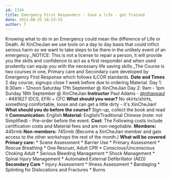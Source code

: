 ```yaml
---
id: 1334
title: Emergency First Responders - Save a life - get Trained
date: 2011-08-25 16:53:53
author: 7
---
```


Knowing what to do in an Emergency could mean the difference of Life or Death. At XinCheJian we use tools on a day to day basis that could inflict serious harm so we want to take steps to be there in the unlikely event of an emergency._NOTICE: This is not a license to repair a person, it will provide you the skills and confidence to act as a first responder and when used prudently can equip you with the necessary life saving skills._The Course is two courses in one, Primary care and Secondary care developed by Emergency First Response which follows ILCOR standards. **Date and Times** 2 day course, signups close 1 week before due to ordering Material. Day 1: 8:30am - 12noon Saturday 17th September @ XinCheJian Day 2: 9am - 1pm Sunday 18th September @ XinCheJian **Instructor** Paul Adams - [@nihaopaul](http://weibo.com/2205504380) - #481827 IDCS, EFRi + CFC **What should you wear?** No skirts/shirts, something comfortable, loose and can get a little dirty - it's XinCheJian! **What should you do before the course?** Sign-up, collect the book and read it **Communication:** English **Material:** English/Traditional Chinese (note: not Simplified) - Pre-order before the event. **Cost**: The Following costs include certification costs and Material fees and are non-negotiable. **Members:** 445rmb **Non-members:** 745rmb (Become a XinCheJian member and gain access to the other workshops the rest of the month.) **What will be covered** **Primary care:**  * Scene Assessment * Barrier Use * Primary Assessment * Rescue Breathing * One Rescuer, Adult CPR * Conscious/Unconscious Choking Adult * Serious Bleeding Management * Shock Management * Spinal Injury Management * Automated External Defibrillator (AED) **Secondary Care** * Injury Assessment * Illness Assessment * Bandaging * Splinting for Dislocations and Fractures * Burns